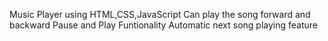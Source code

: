 Music Player using HTML,CSS,JavaScript
Can play the song forward and backward
Pause and Play Funtionality
Automatic next song playing feature
